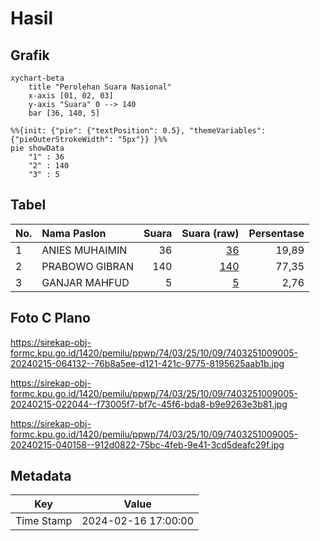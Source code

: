 # Hasil

## Grafik

```mermaid
xychart-beta
    title "Perolehan Suara Nasional"
    x-axis [01, 02, 03]
    y-axis "Suara" 0 --> 140
    bar [36, 140, 5]
```

```mermaid
%%{init: {"pie": {"textPosition": 0.5}, "themeVariables": {"pieOuterStrokeWidth": "5px"}} }%%
pie showData
    "1" : 36
    "2" : 140
    "3" : 5
```

## Tabel

| No. | Nama Paslon    | Suara | Suara (raw) | Persentase |
|:--- |:-------------- | -----:| -----------:| ----------:|
| 1   | ANIES MUHAIMIN | 36    | [36][p-1]   | 19,89      |
| 2   | PRABOWO GIBRAN | 140   | [140][p-2]  | 77,35      |
| 3   | GANJAR MAHFUD  | 5     | [5][p-3]    | 2,76       |


[p-1]: https://github.com/gigit-pemilu/pemilu-2024/blob/main/pilpres/hitung-suara/sub/74-sulawesi-tenggara/sub/03-muna/sub/25-parigi/sub/1009-wasolangka/sub/005-tps/sub/paslon-1.txt
[p-2]: https://github.com/gigit-pemilu/pemilu-2024/blob/main/pilpres/hitung-suara/sub/74-sulawesi-tenggara/sub/03-muna/sub/25-parigi/sub/1009-wasolangka/sub/005-tps/sub/paslon-2.txt
[p-3]: https://github.com/gigit-pemilu/pemilu-2024/blob/main/pilpres/hitung-suara/sub/74-sulawesi-tenggara/sub/03-muna/sub/25-parigi/sub/1009-wasolangka/sub/005-tps/sub/paslon-3.txt

## Foto C Plano

https://sirekap-obj-formc.kpu.go.id/1420/pemilu/ppwp/74/03/25/10/09/7403251009005-20240215-064132--76b8a5ee-d121-421c-9775-8195625aab1b.jpg

https://sirekap-obj-formc.kpu.go.id/1420/pemilu/ppwp/74/03/25/10/09/7403251009005-20240215-022044--f73005f7-bf7c-45f6-bda8-b9e9263e3b81.jpg

https://sirekap-obj-formc.kpu.go.id/1420/pemilu/ppwp/74/03/25/10/09/7403251009005-20240215-040158--912d0822-75bc-4feb-9e41-3cd5deafc29f.jpg


## Metadata

| Key        | Value               |
| ---------- | ------------------- |
| Time Stamp | 2024-02-16 17:00:00 |



